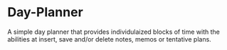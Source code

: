 # Day-Planner
A simple day planner that provides individulaized blocks of time with the abilities at insert, save and/or delete notes, memos or tentative plans.
